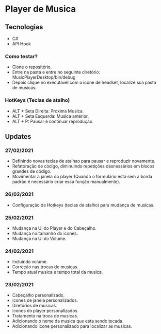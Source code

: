 # Player de Musica

## Tecnologias

- C#
- API Hook

### Como testar?

- Clone o repositório.
- Entre na pasta e entre no seguinte diretório: MusicPlayerDesktop/bin/debug
- Depois clique no executavel com o icone de headset, localize sua pasta de musícas.

### HotKeys (Teclas de atalho)

- ALT + Seta Direita: Proxima Musíca.
- ALT + Seta Esquerda: Musica antérior.
- ALT + P: Pausar e continuar reprodução.

## Updates

### 27/02/2021

- Definindo novas teclas de atalhao para pausar e reproduzir novamente.
- Refatoração de código, diminuindo repetições desnessários em blocos grandes de código.
- Movimentar a janela do player (Quando o formulário está sem a borda padrão é necessário criar essa função manualmente). 

### 26/02/2021

- Configuração de Hotkeys (teclas de atalho) para mudança de musicas.

### 25/02/2021

- Mudança na UI do Player e do Cabeçalho.
- Mudança no tamanho do icones.
- Mudança na UI do Volume.

### 24/02/2021

- Incluindo volume.
- Correção nas trocas de musicas.
- Tempo atual musica e tempo total da musica.

### 23/02/2021

- Cabeçalho personalizado.
- Icones de janela personalizados.
- Diretórios de musicas.
- Icones do player personalizados.
- Tratamento na troca de musicas.
- Adicionando o nome da musica que esta sendo tocada.
- Adicionando icone personalizado para localizar as musicas.